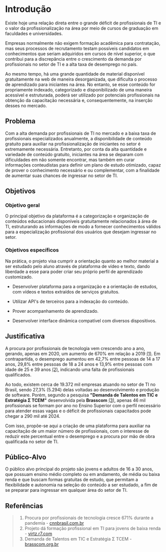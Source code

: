 # Introdução

Existe hoje uma relação direta entre o grande déficit de profissionais de TI e o valor da profissionalização na área por meio de cursos de graduação em faculdades e universidades.

Empresas normalmente não exigem formação acadêmica para contratação, mas seus processos de recrutamento testam possíveis candidatos em conhecimentos que seriam adquiridos em cursos de nível superior, o que contribui para a discrepância entre o crescimento da demanda por profissionais no setor de TI e a alta taxa de desemprego no país.

Ao mesmo tempo, há uma grande quantidade de material disponível gratuitamente na web de maneira desorganizada, que dificulta o processo de aprendizado para iniciantes na área. No entanto, se esse conteúdo for propriamente indexado, categorizado e disponibilizado de uma maneira acessível e estruturada, poderá ser utilizado por potenciais profissionais na obtenção da capacitação necessária e, consequentemente, na inserção desses no mercado.

## Problema

Com a alta demanda por profissionais de TI no mercado e a baixa taxa de profissionais especializados anualmente, a disponibilidade de conteúdo gratuito para auxiliar na profissionalização de iniciantes no setor é extremamente necessária. Entretanto, por conta da alta quantidade e variedade de conteúdo gratuito, iniciantes na área se deparam com dificuldades em não somente encontrar, mas também em curar informações conteudistas para definir um plano de estudo otimizado, capaz de prover o conhecimento necessário e ou complementar, com a finalidade de aumentar suas chances de ingressar no setor de TI. 

## Objetivos

### Objetivo geral 

O principal objetivo da plataforma é a categorização e organização de conteúdos educacionais disponíveis gratuitamente relacionados à área de TI, estruturando as informações de modo a fornecer conhecimentos válidos para a especialização profissional dos usuários que desejam ingressar no setor. 

### Objetivos específicos 

Na prática, o projeto visa cumprir a orientação quanto ao melhor material a ser estudado pelo aluno através de plataforma de vídeo e texto, dando liberdade a esse para poder criar seu próprio perfil de aprendizado customizado. 

- Desenvolver plataforma para a organização e a orientação de estudos, com vídeos e textos extraídos de serviços gratuitos. 

- Utilizar API's de terceiros para a indexação do conteúdo. 

- Prover acompanhamento de aprendizado. 

- Desenvolver interface dinâmica compatível com diversos dispositivos. 

## Justificativa

A procura por profissionais de tecnologia vem crescendo ano a ano, gerando, apenas em 2020, um aumento de 670% em relação a 2019 [(1)](#referências). Em contrapartida, o desemprego aumentou em 42,7% entre pessoas de 14 a 17 anos, 29,8% entre pessoas de 18 a 24 anos e 13,9% entre pessoas com idade de 25 e 39 anos [(2)](#referências), indicando uma falta de profissionais qualificados. 

Ao todo, existem cerca de 19.372 mil empresas atuando no setor de TI no Brasil, sendo 27,3% (5.294) delas voltadas ao desenvolvimento e produção de software. Porém, segundo a pesquisa **"Demanda de Talentos em TIC e Estratégia Σ TCEM"** desenvolvida pela **Brasscom** [(3)](#referências), apenas 46 mil profissionais se formam por ano no Ensino Superior com o perfil necessário para atender essas vagas e o déficit de profissionais capacitados pode chegar a 290 mil até 2024.  

Com isso, propõe-se aqui a criação de uma plataforma para auxiliar na capacitação de um maior número de profissionais, com o interesse de reduzir este percentual entre o desemprego e a procura por mão de obra qualificada no setor de TI. 

## Público-Alvo

O público alvo principal do projeto são jovens e adultos de 16 a 30 anos, que possuam ensino médio completo ou em andamento, de média ou baixa renda e que buscam formas gratuitas de estudo, que permitam a flexibilidade e autonomia na seleção do conteúdo a ser estudado, a fim de se preparar para ingressar em qualquer área do setor de TI.

## Referências


> 1. Procura por profissionais de tecnologia cresce 671% durante a pandemia - [cnnbrasil.com.br](https://www.cnnbrasil.com.br/business/procura-por-profissionais-de-tecnologia-cresce-671-durante-a-pandemia/)
> 2. Projeto dá formação profissional em TI para jovens de baixa renda - [virtz.r7.com](https://virtz.r7.com/projeto-da-formacao-profissional-em-ti-para-jovens-de-baixa-renda-01072021)
> 3. Demanda de Talentos em TIC e Estratégia Σ TCEM - [brasscom.org.br](https://brasscom.org.br/pdfs/demanda-de-talentos-em-tic-e-estrategia-tcem/)
